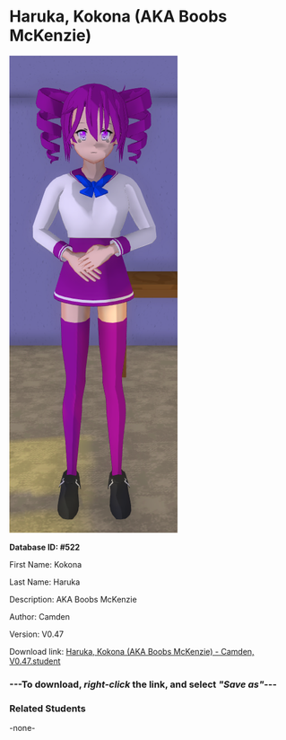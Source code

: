 # Haruka, Kokona (AKA Boobs McKenzie)

<img src="Files/Haruka, Kokona (AKA Boobs McKenzie).png" title="Haruka, Kokona (AKA Boobs McKenzie) - Camden, V0.47">

**Database ID: #522**

First Name: Kokona

Last Name: Haruka

Description: AKA Boobs McKenzie

Author: Camden

Version: V0.47

Download link: <a href="https://raw.githubusercontent.com/Arbiter1223/Daigaku-Gurashi-Custom-Students/master/Students/Files/Haruka%2C%20Kokona%20(AKA%20Boobs%20McKenzie)%20-%20Camden%2C%20V0.47.student">Haruka, Kokona (AKA Boobs McKenzie) - Camden, V0.47.student</a>

### ---**To download, _right-click_ the link, and select _"Save as"_**---

### Related Students

-none-
